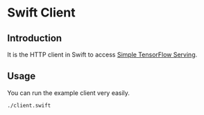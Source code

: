 
# Swift Client

## Introduction

It is the HTTP client in Swift to access [Simple TensorFlow Serving](https://github.com/tobegit3hub/simple_tensorflow_serving).

## Usage

You can run the example client very easily.

```shell
./client.swift
```
